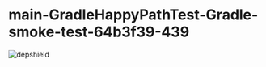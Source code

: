# main-GradleHappyPathTest-Gradle-smoke-test-64b3f39-439

![depshield](https://depshield.sonatype.org/badges/depshield-prod/main-GradleHappyPathTest-Gradle-smoke-test-64b3f39-439/depshield.svg)